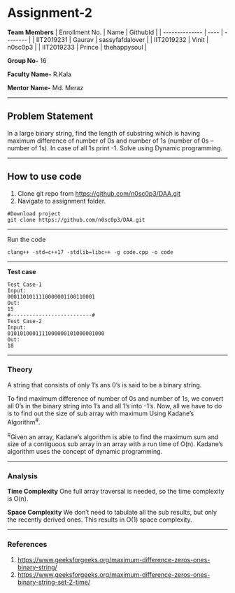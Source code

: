 # Assignment-2

**Team Members**
|   Enrollment No.  |   Name   | GithubId |
|   --------------  |   ----   | -------- |
|    IIT2019231  |   Gaurav | sassyfafdalover |
|    IIT2019232  |   Vinit | n0sc0p3 | 
|    IIT2019233  |   Prince | thehappysoul |

**Group No-** 
16

**Faculty Name-**
R.Kala

**Mentor Name-** 
Md. Meraz

---
## Problem Statement
In a large binary string, find the length of substring which is having maximum difference of number of 0s and number of 1s (number of 0s – number of 1s). In case of all 1s print -1. Solve using Dynamic programming.

---
## How to use code
1. Clone git repo from https://github.com/n0sc0p3/DAA.git
2. Navigate to assignment folder.
```
#Download project
git clone https://github.com/n0sc0p3/DAA.git
```
---

Run the code
```
clang++ -std=c++17 -stdlib=libc++ -g code.cpp -o code
```
---

**Test case**
```
Test Case-1
Input:
0001101011110000001100110001
Out:
15
#--------------------------#
Test Case-2
Input:
0101010001111000000101000001000
Out:
18
```

---

### Theory
A string that consists of only 1’s ans 0’s is said to be a binary string.

To find maximum difference of number of 0s and number of 1s, we convert all 0’s in the binary string into 1’s and all 1’s into -1’s. Now, all we have to do is to find out the size of sub array with maximum Using Kadane’s Algorithm<sup>#</sup>.

<sup>#</sup>Given an array, Kadane’s algorithm is able to find the maximum sum and size of a contiguous sub array in an array with a run time of O(n). Kadane’s algorithm uses the concept of dynamic programming.

---

### Analysis

**Time Complexity**
One full array traversal is needed, so the time complexity is O(n).

**Space Complexity**
We don’t need to tabulate all the sub results, but only the recently derived ones. This results in O(1) space complexity.

---

### References

1. https://www.geeksforgeeks.org/maximum-difference-zeros-ones-binary-string/
2. https://www.geeksforgeeks.org/maximum-difference-zeros-ones-binary-string-set-2-time/
